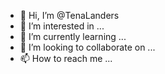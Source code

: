 - 👋 Hi, I’m @TenaLanders
- 👀 I’m interested in ...
- 🌱 I’m currently learning ...
- 💞️ I’m looking to collaborate on ...
- 📫 How to reach me ...

<!---
TenaLanders/TenaLanders is a ✨ special ✨ repository because its `README.md` (this file) appears on your GitHub profile.
You can click the Preview link to take a look at your changes.
--->
